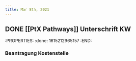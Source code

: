 ```yaml
---
title: Mar 8th, 2021
---
```


## DONE [[PtX Pathways]] Unterschrift KW
:PROPERTIES:
:done: 1615212965157
:END:
### Beantragung Kostenstelle
###
